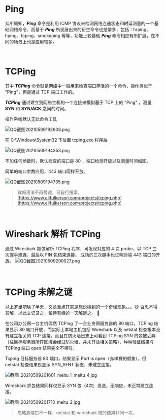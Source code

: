 # Ping
众所周知，_**Ping**_ 命令是利用 ICMP 协议来检测网络连通状态和时延测量的一个基础网络命令，而基于 _**Ping**_ 所发展出来的衍生命令也是繁多，包括：hrping、hping、tcping、smokeping 等等，功能上较基础 _**Ping**_ 命令相应有所扩展，在不同的场景上也是应用较多。

<br/>

# TCPing
其中 _**TCPing**_ 命令就是网络中一般用来检查端口存活的一个命令，操作类似于 "Ping"，但是通过 TCP 端口工作的。

_**TCPing**_ 通过建立到网络主机的一个连接来模拟基于 TCP 上的 "Ping" ，测量 **SYN** 和 **SYN/ACK** 之间的时间。

操作系统默认无此命令工具

![QQ截图20210509192608.png](https://cdn.nlark.com/yuque/0/2021/png/2777842/1620560503304-11f9b4be-2227-4f42-9b9c-4f5a2ab98c45.png#align=left&display=inline&height=408&margin=%5Bobject%20Object%5D&name=QQ%E6%88%AA%E5%9B%BE20210509192608.png&originHeight=408&originWidth=860&size=23365&status=done&style=none&width=860)

在 C:\Windows\System32 下放置 tcping.exe 程序后

![QQ截图20210509194353.png](https://cdn.nlark.com/yuque/0/2021/png/2777842/1620560683478-6803c887-4ad7-4ea1-ada1-193fc13b69e5.png#align=left&display=inline&height=229&margin=%5Bobject%20Object%5D&name=QQ%E6%88%AA%E5%9B%BE20210509194353.png&originHeight=229&originWidth=489&size=8695&status=done&style=none&width=489)

不加任何参数时，默认检查的端口是 80 ，端口检测开放以及测量时间如图。


简单的端口参数应用，443 端口同样开放。

![QQ截图20210509194735.png](https://cdn.nlark.com/yuque/0/2021/png/2777842/1620560862496-67a9bdd0-398a-4d20-aa53-809411a4a40c.png#align=left&display=inline&height=204&margin=%5Bobject%20Object%5D&name=QQ%E6%88%AA%E5%9B%BE20210509194735.png&originHeight=204&originWidth=472&size=7099&status=done&style=none&width=472)


> 详细用法不再赘述，可自行搜索。
> [https://www.elifulkerson.com/projects/tcping.php](https://www.elifulkerson.com/projects/tcping.php)

<br/>

# Wireshark 解析 TCPing
通过 Wireshark 抓包解析 TCPing 程序，可发现对应的 4 次 probe，以 TCP 三次握手建连，最后以 FIN 包结束连接。 成功的三次握手也证明对端 443 端口的开放。
![QQ截图20210509200027.png](https://cdn.nlark.com/yuque/0/2021/png/2777842/1620561640334-910babf1-c380-4725-baa9-22b065238134.png#align=left&display=inline&height=342&margin=%5Bobject%20Object%5D&name=QQ%E6%88%AA%E5%9B%BE20210509200027.png&originHeight=342&originWidth=1102&size=58787&status=done&style=none&width=1102)

<br/>

# TCPing 未解之谜
以上罗里吧嗦了半天，文章重点其实是想说碰到的一个奇怪现象。。。😅  百思不得其解，以此文记录之，留待有缘的一天解谜之。 🤣


在公司办公网一台主机偶然 TCPing 了一台业务网服务器的 80 端口，TCPing 结果显示 80 端口开放，而实际上本地主机包括 Wireshark 以及 netstat 检查根本没有建立相关的 TCP 连接，而且在防火墙日志上可看到 TCPing SYN 的包被丢弃（往目标服务器所在区域会经过防火墙，并未开放相关策略），种种验证结果与 TCPing 端口 open 结果完全不相符。


Tcping 目标服务器 80 端口，结果显示 Port is open（赤裸裸的假象）。但 netstat 检查结果仅显示 SYN_SENT 状态，未建立连接。

![截图_20210509201601_meitu_1_meitu_4.jpg](https://cdn.nlark.com/yuque/0/2021/jpeg/2777842/1620564245432-31124a1b-9fbf-4841-bfe5-45bf69e17e0c.jpeg#align=left&display=inline&height=303&margin=%5Bobject%20Object%5D&name=%E6%88%AA%E5%9B%BE_20210509201601_meitu_1_meitu_4.jpg&originHeight=303&originWidth=543&size=54328&status=done&style=none&width=543)


Wireshark 抓包结果同样仅显示 SYN 包（4次）发送，无响应，未正常建立连接。

![截图_20210509201710_meitu_2.jpg](https://cdn.nlark.com/yuque/0/2021/jpeg/2777842/1620563902281-c55d7cd4-1b60-4779-a6ab-4269bb1fa8bb.jpeg#align=left&display=inline&height=260&margin=%5Bobject%20Object%5D&name=%E6%88%AA%E5%9B%BE_20210509201710_meitu_2.jpg&originHeight=260&originWidth=1198&size=242974&status=done&style=none&width=1198)
> 忽略源端口不一样，netstat 和 wireshark 取的结果非同一次。



